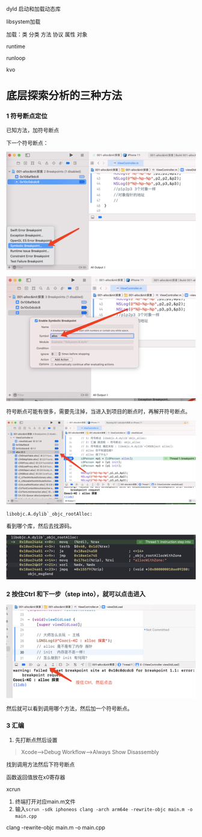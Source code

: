 dyld 启动和加载动态库

libsystem加载

加载：类 分类 方法 协议 属性 对象

runtime

runloop 

kvo

# 底层探索分析的三种方法

### 1 符号断点定位

已知方法，加符号断点

下一个符号断点：

![image-20210729134404698](00.assets/image-20210729134404698.png)

![image-20210729134501672](00.assets/image-20210729134501672.png)

符号断点可能有很多，需要先注掉，当进入到项目的断点时，再解开符号断点。

![image-20210729134749801](00.assets/image-20210729134749801.png)

```
libobjc.A.dylib`_objc_rootAlloc:
```

看到哪个库，然后去找源码。

![image-20210729004112476](Untitled.assets/image-20210729004112476.png)

### 2 按住Ctrl 和下一步（step into），就可以点击进入

![image-20210729135443231](00.assets/image-20210729135443231.png)

然后就可以看到调用哪个方法，然后加一个符号断点。

### 3 汇编

1. 先打断点然后设置

>Xcode-->Debug Workflow-->Always Show Disassembly

找到调用方法然后下符号断点

函数返回值放在x0寄存器

xcrun

1. 终端打开对应main.m文件
2. 输入`scrun -sdk iphoneos clang -arch arm64e -rewrite-objc main.m -o main.cpp`

clang -rewrite-objc main.m -o main.cpp





















